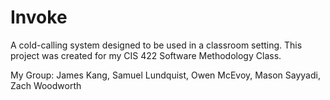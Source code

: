 # Invoke
A cold-calling system designed to be used in a classroom setting. This project was created for my CIS 422 Software
Methodology Class.

My Group: James Kang, Samuel Lundquist, Owen McEvoy, Mason Sayyadi, Zach Woodworth
